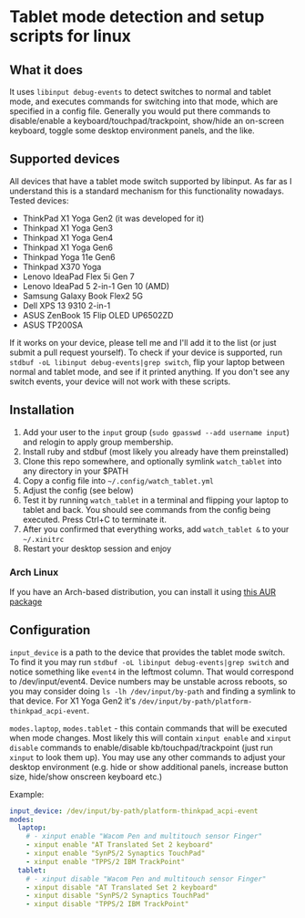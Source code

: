# Tablet mode detection and setup scripts for linux

## What it does

It uses `libinput debug-events` to detect switches to normal and tablet mode,
and executes commands for switching into that mode, which are specified in
a config file. Generally you would put there commands to disable/enable a
keyboard/touchpad/trackpoint, show/hide an on-screen keyboard, toggle some desktop
environment panels, and the like.

## Supported devices

All devices that have a tablet mode switch supported by libinput. As far as I understand
this is a standard mechanism for this functionality nowadays. Tested devices:

- ThinkPad X1 Yoga Gen2 (it was developed for it)
- Thinkpad X1 Yoga Gen3
- Thinkpad X1 Yoga Gen4
- Thinkpad X1 Yoga Gen6
- Thinkpad Yoga 11e Gen6
- Thinkpad X370 Yoga
- Lenovo IdeaPad Flex 5i Gen 7
- Lenovo IdeaPad 5 2-in-1 Gen 10 (AMD)
- Samsung Galaxy Book Flex2 5G
- Dell XPS 13 9310 2-in-1
- ASUS ZenBook 15 Flip OLED UP6502ZD
- ASUS TP200SA

If it works on your device, please tell me and I'll add it to the list (or just submit a pull request yourself).
To check if your device is supported, run `stdbuf -oL libinput debug-events|grep switch`, flip your laptop between
normal and tablet mode, and see if it printed anything. If you don't see any switch events, your device will
not work with these scripts.

## Installation

1. Add your user to the `input` group (`sudo gpasswd --add username input`) and relogin to apply group membership.
2. Install ruby and stdbuf (most likely you already have them preinstalled)
3. Clone this repo somewhere, and optionally symlink `watch_tablet` into any directory in your $PATH
4. Copy a config file into `~/.config/watch_tablet.yml`
5. Adjust the config (see below)
6. Test it by running `watch_tablet` in a terminal and flipping your laptop to tablet and back. You should see commands from the config being executed. Press Ctrl+C to terminate it.
7. After you confirmed that everything works, add `watch_tablet &` to your `~/.xinitrc`
8. Restart your desktop session and enjoy

### Arch Linux

If you have an Arch-based distribution, you can install it using [this AUR package](https://aur.archlinux.org/packages/detect-tablet-mode-git/)


## Configuration

`input_device` is a path to the device that provides the tablet mode switch. To find it you
may run `stdbuf -oL libinput debug-events|grep switch` and notice something like `event4` in
the leftmost column. That would correspond to /dev/input/event4. Device numbers may be unstable
across reboots, so you may consider doing `ls -lh /dev/input/by-path` and finding a symlink to
that device. For X1 Yoga Gen2 it's `/dev/input/by-path/platform-thinkpad_acpi-event`.

`modes.laptop`, `modes.tablet` - this contain commands that will be executed when mode changes.
Most likely this will contain `xinput enable` and `xinput disable` commands to enable/disable
kb/touchpad/trackpoint (just run `xinput` to look them up). You may use any other commands
to adjust your desktop environment (e.g. hide or show additional panels, increase button size,
hide/show onscreen keyboard etc.)

Example:

```yaml
input_device: /dev/input/by-path/platform-thinkpad_acpi-event
modes:
  laptop:
    # - xinput enable "Wacom Pen and multitouch sensor Finger"
    - xinput enable "AT Translated Set 2 keyboard"
    - xinput enable "SynPS/2 Synaptics TouchPad"
    - xinput enable "TPPS/2 IBM TrackPoint"
  tablet:
    # - xinput disable "Wacom Pen and multitouch sensor Finger"
    - xinput disable "AT Translated Set 2 keyboard"
    - xinput disable "SynPS/2 Synaptics TouchPad"
    - xinput disable "TPPS/2 IBM TrackPoint"
```

